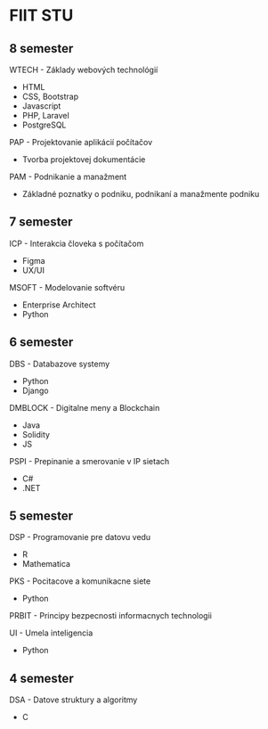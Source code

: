 # FIIT STU

## 8 semester

WTECH - Základy webových technológií
- HTML
- CSS, Bootstrap
- Javascript
- PHP, Laravel
- PostgreSQL

PAP - Projektovanie aplikácií počítačov
- Tvorba projektovej dokumentácie

PAM - Podnikanie a manažment
- Základné poznatky o podniku, podnikaní a manažmente podniku

## 7 semester

ICP - Interakcia človeka s počítačom
- Figma
- UX/UI

MSOFT - Modelovanie softvéru
- Enterprise Architect
- Python

## 6 semester

DBS - Databazove systemy
- Python
- Django

DMBLOCK - Digitalne meny a Blockchain
- Java
- Solidity
- JS

PSPI - Prepinanie a smerovanie v IP sietach
- C#
- .NET

## 5 semester

DSP - Programovanie pre datovu vedu
- R
- Mathematica

PKS - Pocitacove a komunikacne siete
- Python

PRBIT - Principy bezpecnosti informacnych technologii

UI - Umela inteligencia
- Python

## 4 semester

DSA - Datove struktury a algoritmy
- C